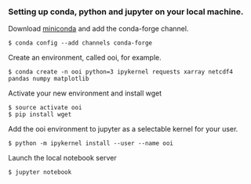 ### Setting up conda, python and jupyter on your local machine.

Download [miniconda](https://conda.io/miniconda.html) and add the conda-forge channel.

```
$ conda config --add channels conda-forge
```

Create an environment, called ooi, for example.

```
$ conda create -n ooi python=3 ipykernel requests xarray netcdf4 pandas numpy matplotlib
```

Activate your new environment and install wget

```
$ source activate ooi
$ pip install wget
```

Add the ooi environment to jupyter as a selectable kernel for your user.

```
$ python -m ipykernel install --user --name ooi

```

Launch the local notebook server

```
$ jupyter notebook
